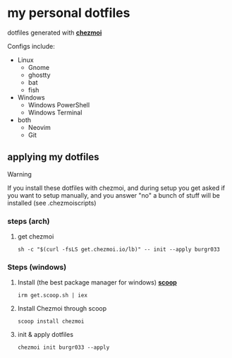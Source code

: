 # my personal dotfiles

dotfiles generated with **[chezmoi](https://github.com/twpayne/chezmoi)**

Configs include:

- Linux
  - Gnome
  - ghostty
  - bat
  - fish
- Windows
  - Windows PowerShell
  - Windows Terminal
- both
  - Neovim
  - Git

## applying my dotfiles

> [!WARNING]
> If you install these dotfiles with chezmoi, and during setup you get asked if
> you want to setup manually, and you answer "no" a bunch of stuff will be installed
> (see .chezmoiscripts)

### steps (arch)

1. get chezmoi

   ```shell
   sh -c "$(curl -fsLS get.chezmoi.io/lb)" -- init --apply burgr033
   ```

### Steps (windows)

1. Install (the best package manager for windows) **[scoop](https://scoop.sh)**

   ```shell
   irm get.scoop.sh | iex
   ```

2. Install Chezmoi through scoop

   ```shell
   scoop install chezmoi
   ```

3. init & apply dotfiles

   ```shell
   chezmoi init burgr033 --apply
   ```
